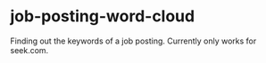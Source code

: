 # job-posting-word-cloud
Finding out the keywords of a job posting. Currently only works for seek.com.
